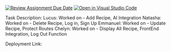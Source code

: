 [![Review Assignment Due Date](https://classroom.github.com/assets/deadline-readme-button-22041afd0340ce965d47ae6ef1cefeee28c7c493a6346c4f15d667ab976d596c.svg)](https://classroom.github.com/a/2c0iqBMz)
[![Open in Visual Studio Code](https://classroom.github.com/assets/open-in-vscode-2e0aaae1b6195c2367325f4f02e2d04e9abb55f0b24a779b69b11b9e10269abc.svg)](https://classroom.github.com/online_ide?assignment_repo_id=18077933&assignment_repo_type=AssignmentRepo)


Task Description:
Lucus: Worked on - Add Recipe,  AI Integration
Natasha: Worked on - Delete Recipe, Log in, Sign Up
Emmanuel: Worked on - Update Recipe, Protect Routes
Chelyn: Worked on - Display All Recipe, FrontEnd Integration, Log Out Function

Deployment Link: